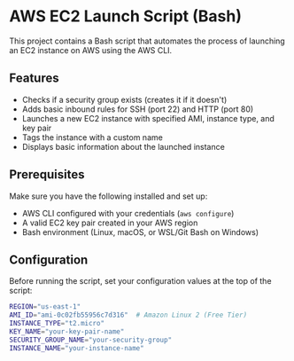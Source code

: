 # AWS EC2 Launch Script (Bash)

This project contains a Bash script that automates the process of launching an EC2 instance on AWS using the AWS CLI.

## Features

- Checks if a security group exists (creates it if it doesn't)
- Adds basic inbound rules for SSH (port 22) and HTTP (port 80)
- Launches a new EC2 instance with specified AMI, instance type, and key pair
- Tags the instance with a custom name
- Displays basic information about the launched instance

## Prerequisites

Make sure you have the following installed and set up:

- AWS CLI configured with your credentials (`aws configure`)
- A valid EC2 key pair created in your AWS region
- Bash environment (Linux, macOS, or WSL/Git Bash on Windows)

## Configuration

Before running the script, set your configuration values at the top of the script:

```bash
REGION="us-east-1"
AMI_ID="ami-0c02fb55956c7d316"  # Amazon Linux 2 (Free Tier)
INSTANCE_TYPE="t2.micro"
KEY_NAME="your-key-pair-name"
SECURITY_GROUP_NAME="your-security-group"
INSTANCE_NAME="your-instance-name"
